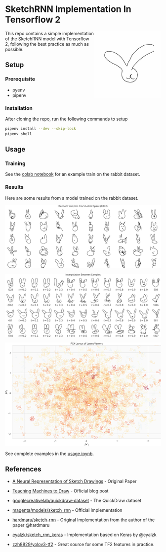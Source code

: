 
# SketchRNN Implementation In Tensorflow 2
<img style="float: right;" width="216" height="216" src="assets/rabbits_1692_144.gif"> 
This repo contains a simple implementation of the SketchRNN model with Tensorflow 2, following the best practice as much as possible.





## Setup

### Prerequisite

* pyenv
* pipenv

### Installation

After cloning the repo, run the following commands to setup

```sh
pipenv install --dev --skip-lock
pipenv shell
```

## Usage

### Training

See the [colab notebook](notebooks/train.ipynb) for an example train on the rabbit dataset.

### Results

Here are some results from a model trained on the rabbit dataset.

![random samples](assets/random_samples.png)



![Interpolation](assets/interp.png)



![pca](assets/pca.png)

See complete examples in the [usage.ipynb](notebooks/usage.ipynb).

## References

* [A Neural Representation of Sketch Drawings](https://arxiv.org/abs/1704.03477) - Original Paper
* [Teaching Machines to Draw](http://blog.otoro.net/2017/05/19/teaching-machines-to-draw/) - Official blog post
* [googlecreativelab/quickdraw-dataset](https://github.com/googlecreativelab/quickdraw-dataset) - The QuickDraw dataset
* [magenta/models/sketch_rnn](https://github.com/tensorflow/magenta/tree/master/magenta/models/sketch_rnn) - Official Implementation
* [hardmaru/sketch-rnn](https://github.com/hardmaru/sketch-rnn) - Original Implementation from the author of the paper @hardmaru

* [eyalzk/sketch_rnn_keras](https://github.com/eyalzk/sketch_rnn_keras) - Implementation based on Keras by @eyalzk

* [zzh8829/yolov3-tf2](https://github.com/zzh8829/yolov3-tf2) - Great source for some TF2 features in practice.
